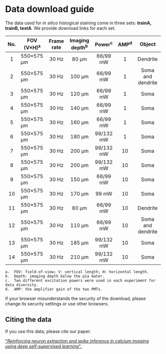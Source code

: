# Data download guide

The data used for *in silico* histogical staining come in three sets: **trainA, trainB, testA**. We provide download links for each set.


|No.   |FOV (V×H)<sup>a</sup>	|Frame rate |	Imaging depth<sup>b</sup>	|Power<sup>c</sup>|AMP<sup>d</sup>|Object           |
|:----:|  ----                |:----:     | :----:                    | :----:          |:----:         | :----:          | 
|1	   |550×575 μm	          |30 Hz	    |80 μm	                    |66/99 mW	        |1	            |Dendrite         |
|2	   |550×575 μm	          |30 Hz	    |100 μm	                    |66/99 mW	        |1	            |Soma and dendrite|
|3	   |550×575 μm	          |30 Hz	    |120 μm	                    |66/99 mW	        |1	            |Soma             |
|4	   |550×575 μm	          |30 Hz	    |140 μm	                    |66/99 mW	        |1	            |Soma             |
|5	   |550×575 μm	          |30 Hz	    |160 μm	                    |66/99 mW	        |1	            |Soma             |
|6	   |550×575 μm	          |30 Hz	    |180 μm	                    |99/132 mW	      |1	            |Soma             |
|7	   |550×575 μm	          |30 Hz	    |200 μm	                    |99/132 mW	      |10	            |Soma             |
|8	   |550×575 μm	          |30 Hz	    |200 μm	                    |99/132 mW	      |10	            |Soma             |
|9	   |550×575 μm	          |30 Hz	    |150 μm	                    |66/99 mW	        |10	            |Soma             |
|10	   |550×575 μm	          |30 Hz	    |170 μm	                    |99 mW	          |10	            |Soma             |
|11	   |550×575 μm	          |30 Hz	    |80 μm	                    |66/99 mW	        |10	            |Dendrite         |
|12	   |550×575 μm	          |30 Hz	    |110 μm	                    |66/99 mW	        |10	            |Soma and dendrite|
|13	   |550×575 μm	          |30 Hz	    |185 μm	                    |99/132 mW	      |10	            |Soma             |
|14	   |550×575 μm	          |30 Hz	    |210 μm	                    |99/132 mW	      |10	            |Soma             |
```
a.	FOV: field-of-view; V: vertical length; H: horizontal length.
b.	Depth: imaging depth below the pia mater.
c.	Two different excitation powers were used in each experiment for data diversity.
d.	AMP: the amplifier gain of the two PMTs.
```
If your browser misunderstands the security of the download, please change its security settings or use other browsers.

## Citing the data
If you use this data, please cite our paper:

["*Reinforcing neuron extraction and spike inference in calcium imaging using deep self-supervised learning*".](https://www.biorxiv.org/content/10.1101/2020.11.16.383984v1)

